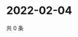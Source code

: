 # 2022-02-04

共 0 条

<!-- BEGIN WEIBO -->
<!-- 最后更新时间 Fri Feb 04 2022 01:14:05 GMT+0800 (China Standard Time) -->

<!-- END WEIBO -->
